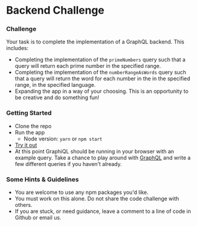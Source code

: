 # Backend Challenge

### Challenge

Your task is to complete the implementation of a GraphQL backend. This includes:
* Completing the implementation of the `primeNumbers` query such that a query will return each prime number in the specified range.
* Completing the implementation of the `numberRangeAsWords` query such that a query will return the word for each number in the in the specified range, in the specified language.
* Expanding the app in a way of your choosing. This is an opportunity to be creative and do something fun!

### Getting Started

* Clone the repo
* Run the app 
  - Node version: `yarn` or `npm start`
* [Try it out](http://localhost:4000/graphql?query=%7B%0A%20%20numberRange(end%3A10)%0A%20%20evenNumbers(end%3A10)%0A%20%20primeNumbers(end%3A10)%0A%20%20numberRangeAsWords(end%3A10)%0A%20%20somethingFun%0A%7D)
* At this point GraphiQL should be running in your browser with an example query. Take a chance to play around with [GraphQL](http://graphql.org/) and write a few different queries if you haven't already.

### Some Hints & Guidelines

* You are welcome to use any npm packages you'd like.
* You must work on this alone. Do not share the code challenge with others.
* If you are stuck, or need guidance, leave a comment to a line of code in Github or email us.

